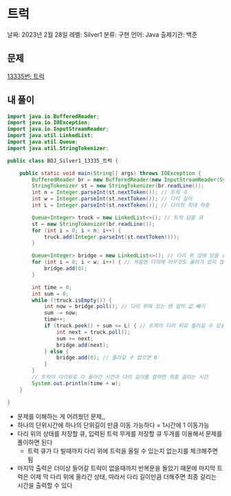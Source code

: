# 트럭

날짜: 2023년 2월 28일
레벨: Silver1
분류: 구현
언어: Java
출제기관: 백준

## 문제

[13335번: 트럭](https://www.acmicpc.net/problem/13335)

## 내 풀이

```java
import java.io.BufferedReader;
import java.io.IOException;
import java.io.InputStreamReader;
import java.util.LinkedList;
import java.util.Queue;
import java.util.StringTokenizer;

public class BOJ_Silver1_13335_트럭 {

	public static void main(String[] args) throws IOException {
		BufferedReader br = new BufferedReader(new InputStreamReader(System.in));
		StringTokenizer st = new StringTokenizer(br.readLine());
		int n = Integer.parseInt(st.nextToken()); // 트럭 수
		int w = Integer.parseInt(st.nextToken()); // 다리 길이
		int L = Integer.parseInt(st.nextToken()); // 다리의 최대 하중

		Queue<Integer> truck = new LinkedList<>(); // 트럭 담을 큐
		st = new StringTokenizer(br.readLine());
		for (int i = 0; i < n; i++) {
			truck.add(Integer.parseInt(st.nextToken()));
		}

		Queue<Integer> bridge = new LinkedList<>(); // 다리 위 상태 담을 큐
		for (int i = 0; i < w; i++) { // 처음엔 다리에 아무것도 올라가 있지 않으니 0 삽입
			bridge.add(0);
		}

		int time = 0;
		int sum = 0;
		while (!truck.isEmpty()) {
			int now = bridge.poll(); // 다리 위에 있는 맨 앞의 값 빼기
			sum -= now;
			time++;
			if (truck.peek() + sum <= L) { // 트럭이 다리 위로 올라갈 수 있음
				int next = truck.poll();
				sum += next;
				bridge.add(next);
			} else {
				bridge.add(0); // 올라갈 수 없으면 0
			}
		}
		// 트럭이 다리위로 다 올라간 시간과 다리 길이를 합하면 최종 걸리는 시간
		System.out.println(time + w);
	}

}
```

- 문제를 이해하는 게 어려웠던 문제,,
- 하나의 단위시간에 하나의 단위길이 만큼 이동 가능하다 = 1시간에 1 이동가능
- 다리 위의 상태를 저장할 큐, 입력된 트럭 무게를 저장할 큐 두개를 이용해서 문제를 풀이하면 된다
    - 트럭 큐가 다 빌때까지 다리 위에 트럭을 올릴 수 있는지 없는지를 체크해주면 됨
- 마지막 출력은 더이상 들어갈 트럭이 없을때까지 반복문을 돌았기 때문에 마지막 트럭은 이제 막 다리 위에 올라간 상태, 따라서 다리 길이만큼 더해주면 최종 걸리는 시간을 출력할 수 있다